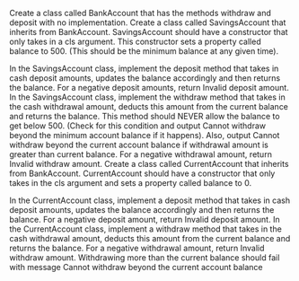 Create a class called BankAccount that has the methods withdraw and deposit with no implementation.
Create a class called SavingsAccount that inherits from BankAccount. SavingsAccount should have a constructor that only takes in a cls argument. This constructor sets a property called balance to 500. (This should be the minimum balance at any given time).

In the SavingsAccount class, implement the deposit method that takes in cash deposit amounts, updates the balance accordingly and then returns the balance. For a negative deposit amounts, return Invalid deposit amount.
In the SavingsAccount class, implement the withdraw method that takes in the cash withdrawal amount, deducts this amount from the current balance and returns the balance. This method should NEVER allow the balance to get below 500. (Check for this condition and output Cannot withdraw beyond the minimum account balance if it happens). Also, output Cannot withdraw beyond the current account balance if withdrawal amount is greater than current balance. For a negative withdrawal amount, return Invalid withdraw amount.
Create a class called CurrentAccount that inherits from BankAccount. CurrentAccount should have a constructor that only takes in the cls argument and sets a property called balance to 0.

In the CurrentAccount class, implement a deposit method that takes in cash deposit amounts, updates the balance accordingly and then returns the balance. For a negative deposit amount, return Invalid deposit amount.
In the CurrentAccount class, implement a withdraw method that takes in the cash withdrawal amount, deducts this amount from the current balance and returns the balance. For a negative withdrawal amount, return Invalid withdraw amount. Withdrawing more than the current balance should fail with message Cannot withdraw beyond the current account balance